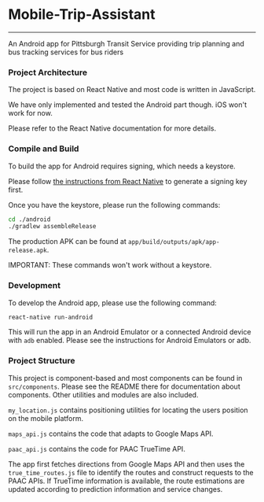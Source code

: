 # Mobile-Trip-Assistant
---------
An Android app for Pittsburgh Transit Service providing trip planning and bus tracking services for bus riders

### Project Architecture

The project is based on React Native and most code is written in JavaScript.

We have only implemented and tested the Android part though. iOS won't work for
now.

Please refer to the React Native documentation for more details.

### Compile and Build

To build the app for Android requires signing, which needs a keystore.

Please follow [the instructions from React Native](https://facebook.github.io/react-native/docs/signed-apk-android.html) to generate a signing key first.

Once you have the keystore, please run the following commands:

```bash
cd ./android
./gradlew assembleRelease
```

The production APK can be found at `app/build/outputs/apk/app-release.apk`.

IMPORTANT: These commands won't work without a keystore.

### Development

To develop the Android app, please use the following command:

```bash
react-native run-android
```

This will run the app in an Android Emulator or a connected Android device with
`adb` enabled. Please see the instructions for Android Emulators or adb.

### Project Structure

This project is component-based and most components can be found in
`src/components`. Please see the README there for documentation about components.
Other utilities and modules are also included.

`my_location.js` contains positioning utilities for locating the users position
on the mobile platform.

`maps_api.js` contains the code that adapts to Google Maps API.

`paac_api.js` contains the code for PAAC TrueTime API.

The app first fetches directions from Google Maps API and then uses the
`true_time_routes.js` file to identify the routes and construct requests to the
PAAC APIs. If TrueTime information is available, the route estimations are
updated according to prediction information and service changes.

